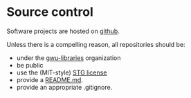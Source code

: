Source control
===========

Software projects are hosted on [github](https://github.com/).

Unless there is a compelling reason, all repositories should be:

* under the [gwu-libraries](https://github.com/gwu-libraries) organization
* be public
* use the (MIT-style) [STG license](https://github.com/gwu-libraries/gwu-libraries.github.io/blob/master/LICENSE-SAMPLE.txt)
* provide a [README.md](http://docs.writethedocs.org/en/latest/writing/beginners-guide-to-docs/#readme).
* provide an appropriate .gitignore.
